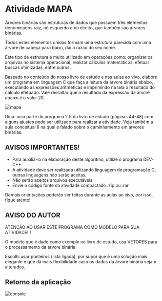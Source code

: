 # Atividade MAPA 

Árvores binárias são estruturas de dados que possuem três elementos denominados raiz, nó esquerdo e nó direito, que também são árvores binárias. 

Todos estes elementos unidos formam uma estrutura parecida com uma árvore de cabeça para baixo, daí a razão do seu nome. 

Este tipo de estrutura é muito utilizado em operações como: organizar os arquivos no sistema operacional, realizar cálculos matemáticos, efetuar buscas otimizadas, entre outros.

Baseado no conteúdo do nosso livro de estudo e nas aulas ao vivo, elabore um programa em linguagem C que faça a leitura da árvore binária abaixo, executando as expressões aritméticas e imprimindo na tela o resultado do cálculo efetuado. Vale ressaltar que o resultado da expressão da árvore abaixo é o valor 20.

![mapa](https://github.com/guionardo/engsoft_c/blob/master/ED_2/QUE_33524_138964_1.jpg)

Dica: uma parte do programa 2.5 do livro de estudo (páginas 44-48) com alguns ajustes pode ser utilizado para realizar a atividade. Veja também a aula conceitual 8 na qual é falado sobre o caminhamento em árvores binárias.

## AVISOS IMPORTANTES!

* Para auxiliá-lo na elaboração deste algoritmo, utilize o programa DEV-C++.
* A atividade deve ser realizada utilizando linguagem de programação C, outras linguagens não serão aceitas. 
* Não serão aceitos arquivos executáveis.
* Envie o código fonte da atividade compactado .zip ou .rar.

Demais orientações poderão ser feitas durante as aulas ao vivo, por isso, fique atento!

## AVISO DO AUTOR

ATENÇÃO AO USAR ESTE PROGRAMA COMO MODELO PARA SUA ATIVIDADE!!!

O modelo que é dado como exemplo no livro de estudo, usa VETORES para o processamento da árvore binária.

Escolhi usar ponteiros (lista ligada), por supor que é uma solução mais elegante e que dá mais flexibilidade caso os dados da árvore binária sejam alterados.

## Retorno da aplicação

![console](https://github.com/guionardo/engsoft_c/blob/master/ED_2/captura_tela.JPG)
